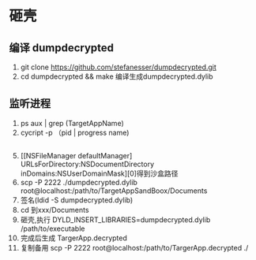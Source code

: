 # 砸壳

## 编译 dumpdecrypted

1. git clone https://github.com/stefanesser/dumpdecrypted.git
2. cd dumpdecrypted && make 编译生成dumpdecrypted.dylib

## 监听进程

1. ps aux | grep (TargetAppName)
2. cycript -p （pid | progress name)

## 
5. [[NSFileManager defaultManager] URLsForDirectory:NSDocumentDirectory
inDomains:NSUserDomainMask][0]得到沙盒路径
6. scp -P 2222 ./dumpdecrypted.dylib root@localhost:/path/to/TargetAppSandBoox/Documents
7. 签名(ldid -S dumpdecrypted.dylib)
8. cd 到xxx/Documents
9. 砸壳,执行 DYLD_INSERT_LIBRARIES=dumpdecrypted.dylib /path/to/executable
10. 完成后生成 TargerApp.decrypted
11. 复制备用 scp -P 2222 root@localhost:/path/to/TargerApp.decrypted ./
